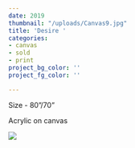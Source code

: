 ```yaml
---
date: 2019
thumbnail: "/uploads/Canvas9.jpg"
title: 'Desire '
categories:
- canvas
- sold
- print
project_bg_color: ''
project_fg_color: ''

---
```

Size - 80”/70”

Acrylic on canvas

![](https://scontent-amt2-1.xx.fbcdn.net/v/t1.15752-9/s2048x2048/64804657_2308980659216650_8745533663631900672_n.jpg?_nc_cat=106&_nc_oc=AQlUe4JUViu0LnGHhcgLRjJBDNzLsf6rzKr8qSFBG14Q2SWalBQpE4v42dF0pICFQDQ&_nc_ht=scontent-amt2-1.xx&oh=619bc5a2b8258e7227401b17c45f8f47&oe=5DAD8440)